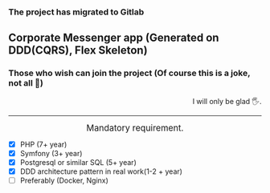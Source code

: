 ### The project has migrated to Gitlab

## Corporate Messenger app (Generated on DDD(CQRS), Flex Skeleton)

### Those who wish can join the project (Of course this is a joke, not all 🙂)

<div style="text-align: right;">I will only be glad 🖐.</div>

---

<div style="text-align: center; font-size: 17px">Mandatory requirement.</div>

- [x] PHP (7+ year)
- [x] Symfony (3+ year)
- [x] Postgresql or similar SQL (5+ year)
- [x] DDD architecture pattern in real work(1-2 + year)
- [ ] Preferably (Docker, Nginx)
